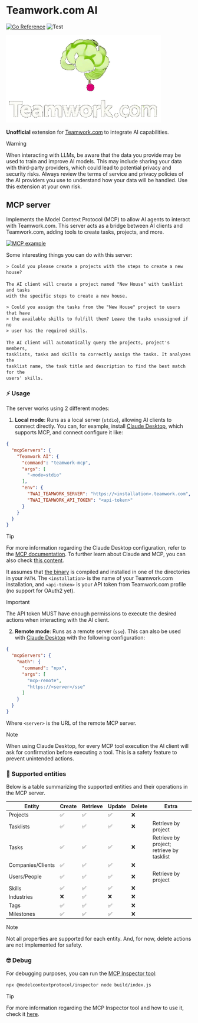 # Teamwork.com AI

[![Go Reference](https://pkg.go.dev/badge/github.com/rafaeljusto/teamwork-ai.svg)](https://pkg.go.dev/github.com/rafaeljusto/teamwork-ai)
![Test](https://github.com/rafaeljusto/teamwork-ai/actions/workflows/test.yml/badge.svg)

![Logo](teamwork-ai.gif)

**Unofficial** extension for [Teamwork.com](https://teamwork.com) to integrate
AI capabilities.

> [!WARNING]
> When interacting with LLMs, be aware that the data you provide may be used to
> train and improve AI models. This may include sharing your data with
> third-party providers, which could lead to potential privacy and security
> risks. Always review the terms of service and privacy policies of the AI
> providers you use to understand how your data will be handled. Use this
> extension at your own risk.

## MCP server

Implements the Model Context Protocol (MCP) to allow AI agents to interact with
Teamwork.com. This server acts as a bridge between AI clients and Teamwork.com,
adding tools to create tasks, projects, and more.

[![MCP example](https://img.youtube.com/vi/QTGM7cQT7Ew/0.jpg)](https://www.youtube.com/watch?v=QTGM7cQT7Ew)

Some interesting things you can do with this server:

```
> Could you please create a projects with the steps to create a new house?

The AI client will create a project named "New House" with tasklist and tasks
with the specific steps to create a new house.
```

```
> Could you assign the tasks from the "New House" project to users that have
> the available skills to fulfill them? Leave the tasks unassigned if no
> user has the required skills.

The AI client will automatically query the projects, project's members, 
tasklists, tasks and skills to correctly assign the tasks. It analyzes the
tasklist name, the task title and description to find the best match for the
users' skills.
```

### ⚡️ Usage

The server works using 2 different modes:

1. **Local mode**: Runs as a local server (`stdio`), allowing AI clients to
   connect directly. You can, for example, install [Claude
   Desktop](https://claude.ai/download), which supports MCP, and connect
   configure it like:

```json
{
  "mcpServers": {
    "Teamwork AI": {
      "command": "teamwork-mcp",
      "args": [
        "-mode=stdio"
      ],
      "env": {
        "TWAI_TEAMWORK_SERVER": "https://<installation>.teamwork.com",
        "TWAI_TEAMWORK_API_TOKEN": "<api-token>"
      }
    }
  }
}
```

> [!TIP]
> For more information regarding the Claude Desktop configuration, refer to the
> [MCP documentation](https://modelcontextprotocol.io/quickstart/user). To
> further learn about Claude and MCP, you can also check [this
> content](https://www.claudemcp.com/).

It assumes that [the binary](cmd/mcp/main.go) is compiled and installed in one
of the directories in your `PATH`. The `<installation>` is the name of your
Teamwork.com installation, and `<api-token>` is your API token from Teamwork.com
profile (no support for OAuth2 yet).

> [!IMPORTANT]
> The API token MUST have enough permissions to execute the desired actions when
> interacting with the AI client.

2. **Remote mode**: Runs as a remote server (`sse`). This can also be used with
   [Claude Desktop](https://claude.ai/download) with the following
   configuration:

```json
{
  "mcpServers": {
    "math": {
      "command": "npx",
      "args": [
        "mcp-remote",
        "https://<server>/sse"
      ]
    }
  }
}
```

Where `<server>` is the URL of the remote MCP server.

> [!NOTE]
> When using Claude Desktop, for every MCP tool execution the AI client will ask
> for confirmation before executing a tool. This is a safety feature to prevent
> unintended actions.

### 🔌 Supported entities

Below is a table summarizing the supported entities and their operations in the
MCP server.

| Entity            | Create | Retrieve | Update | Delete | Extra                                     |
|-------------------|--------|----------|--------|--------|-------------------------------------------|
| Projects          | ✅     | ✅       | ✅      | ❌     |                                           |
| Tasklists         | ✅     | ✅       | ✅      | ❌     | Retrieve by project                       |
| Tasks             | ✅     | ✅       | ✅      | ❌     | Retrieve by project; retrieve by tasklist |
| Companies/Clients | ✅     | ✅       | ✅      | ❌     |                                           |
| Users/People      | ✅     | ✅       | ✅      | ❌     | Retrieve by project                       |
| Skills            | ✅     | ✅       | ✅      | ❌     |                                           |
| Industries        | ❌     | ✅       | ❌      | ❌     |                                           |
| Tags              | ✅     | ✅       | ✅      | ❌     |                                           |
| Milestones        | ✅     | ✅       | ✅      | ❌     |                                           |

> [!NOTE]
> Not all properties are supported for each entity. And, for now, delete actions
> are not implemented for safety.

### 🤓 Debug

For debugging purposes, you can run the [MCP Inspector
tool](https://github.com/modelcontextprotocol/inspector):

```bash
npx @modelcontextprotocol/inspector node build/index.js
```

> [!TIP]
> For more information regarding the MCP Inspector tool and how to use it, check
> it [here](https://modelcontextprotocol.io/docs/tools/inspector).